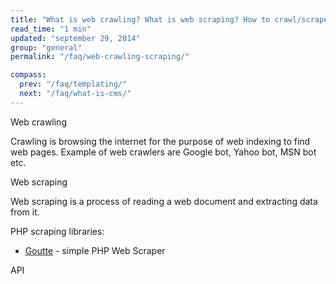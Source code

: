 ```yaml
---
title: "What is web crawling? What is web scraping? How to crawl/scrape data from websites?"
read_time: "1 min"
updated: "september 29, 2014"
group: "general"
permalink: "/faq/web-crawling-scraping/"

compass:
  prev: "/faq/templating/"
  next: "/faq/what-is-cms/"
---
```


Web crawling

Crawling is browsing the internet for the purpose of web indexing to find web pages. Example of web crawlers are Google bot,
Yahoo bot, MSN bot etc.

Web scraping

Web scraping is a process of reading a web document and extracting data from it.

PHP scraping libraries:

* [Goutte](https://github.com/FriendsOfPHP/Goutte) - simple PHP Web Scraper

API
